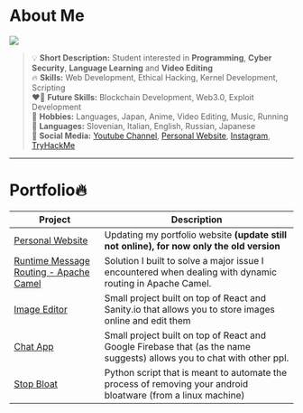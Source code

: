 # About Me

<img src="https://giffiles.alphacoders.com/347/34787.gif"/>

> :bulb: **Short Description:** Student interested in <b>Programming</b>, <b>Cyber Security</b>, <b>Language Learning</b> and <b>Video Editing</b>\
> :fire: **Skills:** Web Development, Ethical Hacking, Kernel Development, Scripting\
> :heart_on_fire: **Future Skills:** Blockchain Development, Web3.0, Exploit Development\
> :love_you_gesture: **Hobbies:** Languages, Japan, Anime, Video Editing, Music, Running\
> :crossed_flags: **Languages:** Slovenian, Italian, English, Russian, Japanese\
> 📝 **Social Media:** <a href="https://www.youtube.com/channel/UCICp0q6JpR_9yeICzj9mBkA">Youtube Channel</a>, <a href="http://kevintheadminman.epizy.com">Personal Website</a>, <a href="https://www.instagram.com/kevinj____/">Instagram</a>, <a href="https://tryhackme.com/p/Osamu">TryHackMe</a>
***

# Portfolio🔥

| Project      | Description |
| ----------- | ----------- |
| <a href="http://kevintheadminman.epizy.com">Personal Website</a>      | Updating my portfolio website **(update still not online), for now only the old version**</b> |
| <a href="https://github.com/osamu-kj/RuntimeMessageRouting">Runtime Message Routing - Apache Camel</a> | Solution I built to solve a major issue I encountered when dealing with dynamic routing in Apache Camel. |
| <a href="https://image-editor-pi.vercel.app/">Image Editor</a> | Small project built on top of React and Sanity.io that allows you to store images online and edit them |
| <a href="https://chat-app-gamma-beige.vercel.app/">Chat App</a> | Small project built on top of React and Google Firebase that (as the name suggests) allows you to chat with other ppl. | 
| <a href="https://github.com/osamu-kj/StopBloat">Stop Bloat</a> | Python script that is meant to automate the process of removing your android bloatware (from a linux machine) | 
